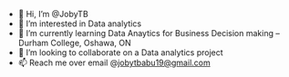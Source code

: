 - 👋 Hi, I’m @JobyTB
- 👀 I’m interested in Data analytics
- 🌱 I’m currently learning Data Anaytics for Business Decision making – Durham College, Oshawa, ON
- 💞️ I’m looking to collaborate on a Data analytics project
- 📫 Reach me over email @jobytbabu19@gmail.com
